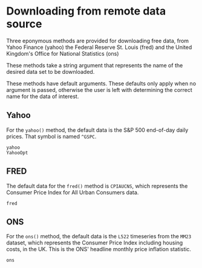 # Downloading from remote data source

Three eponymous methods are provided for downloading free data, from
Yahoo Finance (yahoo) the Federal Reserve St. Louis (fred) and the
United Kingdom's Office for National Statistics (ons)

These methods take a string argument that represents the name of the
desired data set to be downloaded.

These methods have default arguments.
These defaults only apply when no argument is passed, otherwise the user is
left with determining the correct name for the data of interest.

## Yahoo

For the `yahoo()` method, the default
data is the S&P 500 end-of-day daily prices. That symbol is named `^GSPC`.

```@docs
yahoo
YahooOpt
```

## FRED

The default data for the `fred()` method is `CPIAUCNS`, which
represents the Consumer Price Index for All Urban Consumers data.

```@docs
fred
```

## ONS

For the `ons()` method, the default
data is the `L522` timeseries from the `MM23` dataset, which
represents the Consumer Price Index including housing costs, in the UK.
This is the ONS' headline monthly price inflation statistic.

```@docs
ons
```
